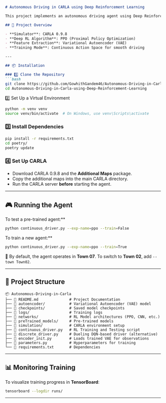 

```markdown
# Autonomous Driving in CARLA using Deep Reinforcement Learning

This project implements an autonomous driving agent using Deep Reinforcement Learning (DRL) in the CARLA simulator. The agent is trained using **Proximal Policy Optimization (PPO)** with a **Variational Autoencoder (VAE)** to process sensory input efficiently.

## 🚀 Project Overview

- **Simulator**: CARLA 0.9.8
- **Deep RL Algorithm**: PPO (Proximal Policy Optimization)
- **Feature Extraction**: Variational Autoencoder (VAE)
- **Training Mode**: Continuous Action Space for smooth driving

---

## 📦 Installation

### 1️⃣ Clone the Repository
```bash
git clone https://github.com/GowhithGandem46/Autonomous-Driving-in-Carla-using-Deep-Reinforcement-Learning.git
cd Autonomous-Driving-in-Carla-using-Deep-Reinforcement-Learning
```

 2️⃣ Set Up a Virtual Environment
```bash
python -m venv venv
source venv/bin/activate  # On Windows, use venv\Scripts\activate
```

### 3️⃣ Install Dependencies
```bash
pip install -r requirements.txt
cd poetry/
poetry update
```

### 4️⃣ Set Up CARLA
- Download CARLA 0.9.8 and the **Additional Maps** package.
- Copy the additional maps into the main CARLA directory.
- Run the CARLA server **before** starting the agent.

---

## 🎮 Running the Agent

To test a pre-trained agent:**
```bash
python continuous_driver.py --exp-name=ppo --train=False
```

To train a new agent:**
```bash
python continuous_driver.py --exp-name=ppo --train=True
```

🔹 By default, the agent operates in **Town 07**. To switch to **Town 02**, add `--town Town02`.

---

## 📁 Project Structure

```
📦 Autonomous-Driving-in-Carla
├── 📝 README.md              # Project Documentation
├── 📂 autoencoder/           # Variational Autoencoder (VAE) model
├── 📂 checkpoints/           # Saved model checkpoints
├── 📂 logs/                  # Training logs
├── 📂 networks/              # RL Model architectures (PPO, CNN, etc.)
├── 📂 preTrained_models/     # Pre-trained models
├── 📂 simulation/            # CARLA environment setup
├── 🔹 continuous_driver.py   # RL Training and Testing script
├── 🔹 discrete_driver.py     # Dueling DQN-based driver (alternative)
├── 🔹 encoder_init.py        # Loads trained VAE for observations
├── 🔹 parameters.py          # Hyperparameters for training
└── 🔹 requirements.txt       # Dependencies
```

---

## 📊 Monitoring Training

To visualize training progress in **TensorBoard**:
```bash
tensorboard --logdir runs/
```

---
